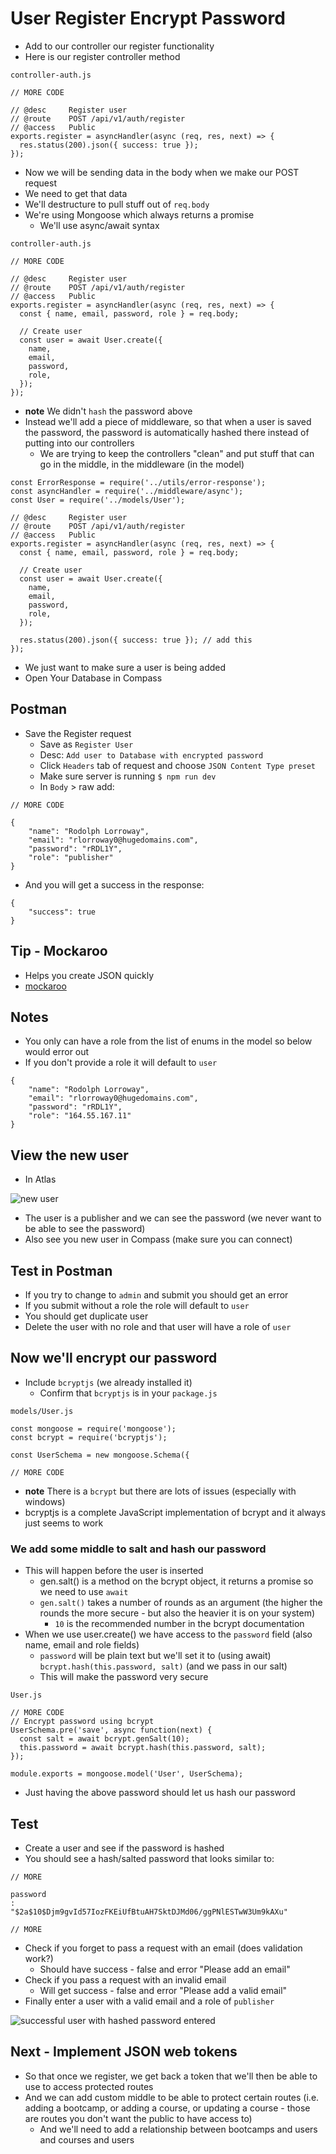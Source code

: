 # User Register Encrypt Password
* Add to our controller our register functionality
* Here is our register controller method

`controller-auth.js`

```
// MORE CODE

// @desc     Register user
// @route    POST /api/v1/auth/register
// @access   Public
exports.register = asyncHandler(async (req, res, next) => {
  res.status(200).json({ success: true });
});
```

* Now we will be sending data in the body when we make our POST request
* We need to get that data
* We'll destructure to pull stuff out of `req.body`
* We're using Mongoose which always returns a promise
    - We'll use async/await syntax

`controller-auth.js`

```
// MORE CODE

// @desc     Register user
// @route    POST /api/v1/auth/register
// @access   Public
exports.register = asyncHandler(async (req, res, next) => {
  const { name, email, password, role } = req.body;

  // Create user
  const user = await User.create({
    name,
    email,
    password,
    role,
  });
});
```

* **note** We didn't `hash` the password above
* Instead we'll add a piece of middleware, so that when a user is saved the password, the password is automatically hashed there instead of putting into our controllers
    - We are trying to keep the controllers "clean" and put stuff that can go in the middle, in the middleware (in the model)

```
const ErrorResponse = require('../utils/error-response');
const asyncHandler = require('../middleware/async');
const User = require('../models/User');

// @desc     Register user
// @route    POST /api/v1/auth/register
// @access   Public
exports.register = asyncHandler(async (req, res, next) => {
  const { name, email, password, role } = req.body;

  // Create user
  const user = await User.create({
    name,
    email,
    password,
    role,
  });

  res.status(200).json({ success: true }); // add this
});
```

* We just want to make sure a user is being added
* Open Your Database in Compass

## Postman
* Save the Register request
    - Save as `Register User`
    - Desc: `Add user to Database with encrypted password`
    - Click `Headers` tab of request and choose `JSON Content Type preset`
    - Make sure server is running `$ npm run dev`
    - In `Body` > raw add:

```
// MORE CODE

{
    "name": "Rodolph Lorroway",
    "email": "rlorroway0@hugedomains.com",
    "password": "rRDL1Y",
    "role": "publisher"
}
```

* And you will get a success in the response:

```
{
    "success": true
}
```

## Tip - Mockaroo
* Helps you create JSON quickly
* [mockaroo](https://mockaroo.com/)

## Notes
* You only can have a role from the list of enums in the model so below would error out
* If you don't provide a role it will default to `user`

```
{
    "name": "Rodolph Lorroway",
    "email": "rlorroway0@hugedomains.com",
    "password": "rRDL1Y",
    "role": "164.55.167.11"
}
```

## View the new user
* In Atlas

![new user](https://i.imgur.com/7zXpnUy.png)

* The user is a publisher and we can see the password (we never want to be able to see the password)
* Also see you new user in Compass (make sure you can connect)

## Test in Postman
* If you try to change to `admin` and submit you should get an error
* If you submit without a role the role will default to `user`
* You should get duplicate user
* Delete the user with no role and that user will have a role of `user`

## Now we'll encrypt our password
* Include `bcryptjs` (we already installed it)
    - Confirm that `bcryptjs` is in your `package.js`

`models/User.js`

```
const mongoose = require('mongoose');
const bcrypt = require('bcryptjs');

const UserSchema = new mongoose.Schema({

// MORE CODE
```

* **note** There is a `bcrypt` but there are lots of issues (especially with windows)
* bcryptjs is a complete JavaScript implementation of bcrypt and it always just seems to work

### We add some middle to salt and hash our password
* This will happen before the user is inserted
    - gen.salt() is a method on the bcrypt object, it returns a promise so we need to use `await`
    - `gen.salt()` takes a number of rounds as an argument (the higher the rounds the more secure - but also the heavier it is on your system)
        + `10` is the recommended number in the bcrypt documentation
* When we use user.create() we have access to the `password` field (also name, email and role fields)
    - `password` will be plain text but we'll set it to (using await) `bcrypt.hash(this.password, salt)` (and we pass in our salt)
    - This will make the password very secure

`User.js`

```
// MORE CODE
// Encrypt password using bcrypt
UserSchema.pre('save', async function(next) {
  const salt = await bcrypt.genSalt(10);
  this.password = await bcrypt.hash(this.password, salt);
});

module.exports = mongoose.model('User', UserSchema);
```

* Just having the above password should let us hash our password

## Test
* Create a user and see if the password is hashed
* You should see a hash/salted password that looks similar to:

```
// MORE 

password
:
"$2a$10$Djm9gvId57IozFKEiUfBtuAH7SktDJMd06/ggPNlESTwW3Um9kAXu"

// MORE 
```

* Check if you forget to pass a request with an email (does validation work?)
    - Should have success - false and error "Please add an email"
* Check if you pass a request with an invalid email
    - Will get success - false and error "Please add a valid email"
* Finally enter a user with a valid email and a role of `publisher`

![successful user with hashed password entered](https://i.imgur.com/R5wmr9d.png)

## Next - Implement JSON web tokens
* So that once we register, we get back a token that we'll then be able to use to access protected routes
* And we can add custom middle to be able to protect certain routes (i.e. adding a bootcamp, or adding a course, or updating a course - those are routes you don't want the public to have access to)
    - And we'll need to add a relationship between bootcamps and users and courses and users

